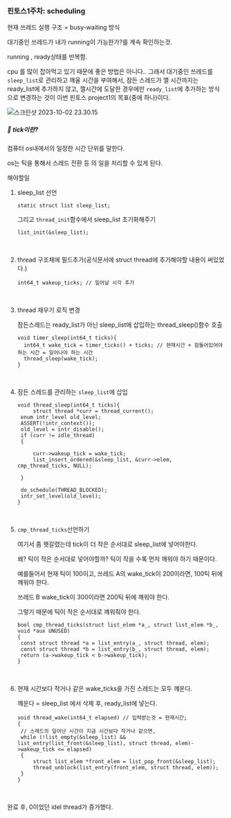 ### 핀토스1주차: scheduling

현재 쓰레드 실행 구조 = busy-waiting 방식

대기중인 쓰레드가 내가 running이 가능한가?를 계속 확인하는것.

running , ready상태를 반복함.

cpu 를 많이 잡아먹고 있기 때문에 좋은 방법은 아니다.. 그래서 대기중인 쓰레드를 `sleep_list`로 관리하고 꺠울 시간을 부여해서, 잠든 스레드가 깰 시간까지는 ready_list에 추가하지 않고, 깰시간에 도달한 경우에만 `ready_list`에 추가하는 방식으로 변경하는 것이 이번 핀토스 project1의 목표(중에 하나)이다.

![스크린샷 2023-10-02 23.30.15](https://p.ipic.vip/zsl47n.jpg)

##### 🙊 tick이란?

컴퓨터 os내에서의 일정한 시간 단위를 말한다.

os는 틱을 통해서 스레드 전환 등 의 일을 처리할 수 있게 된다.

해야할일

1. sleep_list 선언

   ```
   static struct list sleep_list;
   ```

   그리고 `thread_init`함수에서 sleep_list 초기화해주기

   ```
   list_init(&sleep_list);
   ```

   ​

2. thread 구조체에 필드추가(공식문서에 struct thread에 추가해야할 내용이 써있었다.)

   ```
   int64_t wakeup_ticks; // 일어날 시각 추가
   ```

   ​

3. thread 재우기 로직 변경

   잠든스레드는 ready_list가 아닌 sleep_list에 삽입하는 thread_sleep()함수 호출

   ```
   void timer_sleep(int64_t ticks){
     int64_t wake_tick = timer_ticks() + ticks; // 현재시간 + 잠들어있어야 하는 시간 = 일어나야 하는 시간
     thread_sleep(wake_tick);
   }
   ```

   ​

4. 잠든 스레드를 관리하는 `sleep_list`에 삽입

   ```
   void thread_sleep(int64_t ticks){
     	struct thread *curr = thread_current();
   	enum intr_level old_level;
   	ASSERT(!intr_context());
   	old_level = intr_disable();
   	if (curr != idle_thread)
   	{

   		curr->wakeup_tick = wake_tick;
   		list_insert_ordered(&sleep_list, &curr->elem, cmp_thread_ticks, NULL);

   	}

   	do_schedule(THREAD_BLOCKED);
   	intr_set_level(old_level);
   }
   ```

   ​

5. `cmp_thread_ticks`선언하기

   여기서 좀 헷갈렸는데 tick이 더 작은 순서대로 sleep_list에 넣어야한다.

   왜? 틱이 작은 순서대로 넣어야할까? 틱이 작을 수록 먼저 깨워야 하기 때문이다.

   예를들어서 현재 틱이 100이고, 쓰레드 A의 wake_tick이 200이라면, 100틱 뒤에 꺠워야 한다.

   쓰레드 B wake_tick이 300이라면 200틱 뒤에 꺠워야 한다.

   그렇기 때문에 틱이 작은 순서대로 꺠워줘야 한다.

   ```
   bool cmp_thread_ticks(struct list_elem *a_, struct list_elem *b_, void *aux UNUSED)
   {
   	const struct thread *a = list_entry(a_, struct thread, elem);
   	const struct thread *b = list_entry(b_, struct thread, elem);
   	return (a->wakeup_tick < b->wakeup_tick);
   }
   ```

   ​

6. 현재 시간보다 작거나 같은 wake_ticks을 가진 스레드는 모두 꺠운다.

   꺠운다 = sleep_list 에서 삭제 후, ready_list에 넣는다.

   ```
   void thread_wake(int64_t elapsed) // 입력받는것 = 현재시간;
   {
   	// 스레드의 일어난 시간이 지금 시간보다 작거나 같으면,
   	while (!list_empty(&sleep_list) && list_entry(list_front(&sleep_list), struct thread, elem)->wakeup_tick <= elapsed)
   	{
   		struct list_elem *front_elem = list_pop_front(&sleep_list);
   		thread_unblock(list_entry(front_elem, struct thread, elem));
   	}
   }
   ```

   ​

완료 후, 0이었던 idel thread가 증가했다.
